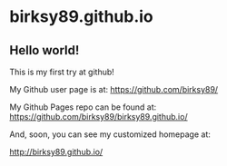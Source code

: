 birksy89.github.io
==================


## Hello world!

This is my first try at github!

My Github user page is at: 
https://github.com/birksy89/

My Github Pages repo can be found at:  
https://github.com/birksy89/birksy89.github.io/

And, soon, you can see my customized homepage at:

http://birksy89.github.io/
